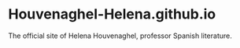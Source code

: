 # Houvenaghel-Helena.github.io
The official site of Helena Houvenaghel, professor Spanish literature. 
